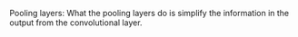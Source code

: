
Pooling layers:
  What the pooling layers do is simplify the information in the output from the convolutional layer.
